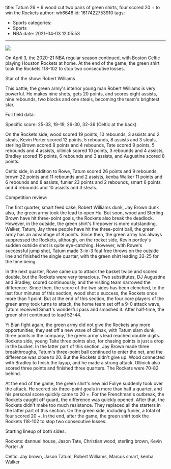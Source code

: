title: Tatum 26 + 9 wood cut two pairs of green shirts, four scored 20 + to win the Rockets
author: wh6648
id: 1617422753910
tags: 
- Sports
categories: 
- Sports
- NBA
date: 2021-04-03 12:05:53
---
![](https://p5.itc.cn/images01/20210403/e69edc1f7d5e49c5b5fcc53696c34365.jpeg)


On April 3, the 2020-21 NBA regular season continued, with Boston Celtic playing Houston Rockets at home. At the end of the game, the green shirt took the Rockets 118-102 to stop two consecutive losses.

Star of the show: Robert Williams

This battle, the green army's interior young man Robert Williams is very powerful. He makes nine shots, gets 20 points, and scores eight assists, nine rebounds, two blocks and one steals, becoming the team's brightest star.

Full field data:

Specific score: 25-33, 19-19, 26-30, 32-36 (Celtic at the back)

On the Rockets side, wood scored 19 points, 10 rebounds, 3 assists and 2 steals, Kevin Porter scored 12 points, 5 rebounds, 8 assists and 3 steals, sterling Brown scored 8 points and 4 rebounds, Tate scored 9 points, 5 rebounds and 4 assists, ollinick scored 10 points, 3 rebounds and 4 assists, Bradley scored 15 points, 6 rebounds and 3 assists, and Augustine scored 8 points.

Celtic side, in addition to Rowe, Tatum scored 26 points and 9 rebounds, brown 22 points and 11 rebounds and 2 assists, kenba Walker 11 points and 6 rebounds and 8 assists, funier 23 points and 2 rebounds, smart 6 points and 4 rebounds and 10 assists and 3 steals.

Competition review:

The first quarter, smart feed cake, Robert Williams dunk, Jay Brown dunk also, the green army took the lead to open Hu. But soon, wood and Sterling Brown have hit three-point goals, the Rockets also break the deadlock. However, in the outside, the green shirt's firepower is more outstanding, Walker, Tatum, Jay three people have hit the three-point ball, the green army has an advantage of 8 points. Since then, the green army has always suppressed the Rockets, although, on the rocket side, Kevin portley's sudden outside shot is quite eye-catching. However, with Rowe's successful jump shot, Tatum made 3-in-3 foul free throws on the outside line and finished the single quarter, with the green shirt leading 33-25 for the time being.

In the next quarter, Rowe came up to attack the basket twice and scored double, but the Rockets were very tenacious. Two substitutes, DJ Augustine and Bradley, scored continuously, and the visiting team narrowed the difference. Since then, the score of the two sides has been clenched, to the last four minutes of this section, wood shot a success, the Rockets once more than 1 point. But at the end of this section, the four core players of the green army took turns to attack, the home team set off a 9-0 attack wave, Tatum received Smart's wonderful pass and smashed it. After half-time, the green shirt continued to lead 52-44.

Yi Bian fight again, the green army did not give the Rockets any more opportunities, they set off a new wave of climax, with Tatum slam dunk, three points in the company, the green army's lead reached double digits. Rockets side, young Taite three points also, for chasing points is just a drop in the bucket. In the latter part of this section, Jay Brown made three breakthroughs, Tatum's three-point ball continued to enter the net, and the difference was close to 20. But the Rockets didn't give up. Wood connected with Bradley to finish the layup, and he made a strong attack. Ollinick also scored three points and finished three quarters. The Rockets were 70-82 behind.

At the end of the game, the green shirt's new aid Fuliye suddenly took over the attack. He scored six three-point goals in more than half a quarter, and his personal score quickly came to 20 +. For the Frenchman's outbreak, the Rockets caught off guard, the difference was quickly opened. After that, the Rockets didn't make too much resistance. They replaced all the starters in the latter part of this section. On the green side, including funier, a total of four scored 20 +. In the end, after the game, the green shirt took the Rockets 118-102 to stop two consecutive losses.

Starting lineup of both sides:

Rockets: dannuel house, Jason Tate, Christian wood, sterling brown, Kevin Porter Jr

Celtic: Jay brown, Jason Tatum, Robert Williams, Marcus smart, kenba Walker

